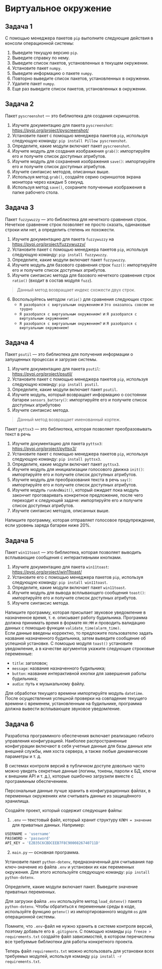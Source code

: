 # Виртуальное окружение

## Задача 1

[Менеджер пакетов pip]: #

С помощью менеджера пакетов `pip` выполните следующие действия в консоли операционной системы:

1. Выведите текущую версию `pip`.
2. Выведите справку по нему.
3. Выведите список пакетов, установленных в текущем окружении.
4. Установите пакет `numpy`.
5. Выведите информацию о пакете `numpy`.
6. Повторно выведите список пакетов, установленных в окружении.
7. Удалите пакет `numpy`.
8. Еще раз выведите список пакетов, установленных в окружении.

## Задача 2

[Репозиторий пакетов PyPi. Пакет pyscreenshot]:#

Пакет `pyscreenshot` — это библиотека для создания скриншотов.

1. Изучите документацию для пакета `pyscreenshot`: <https://pypi.org/project/pyscreenshot/>
2. Установите пакет с помощью менеджера пакетов `pip`, используя следующую команду: `pip install Pillow pyscreenshot`.
3. Определите, какие модули включает пакет `pyscreenshot`.
4. Изучите модуль для создания изображения `grab()`: импортируйте его и получите список доступных атрибутов.
5. Изучите модуль для сохранения изображения `save()`: импортируйте его и получите список доступных атрибутов.
6. Изучите синтаксис методов, описанных выше.
7. Используя метод `grab()`, создайте серию скриншотов экрана монитора через каждые 5 секунд.
8. Используя метод `save()`, сохраните полученные изображения в папке рабочего стола.

## Задача 3

Пакет `fuzzywuzzy` — это библиотека для нечеткого сравнения строк. Нечеткое сравнение строк позволяет не просто сказать, одинаковые строки или нет, а определить степень их похожести.

1. Изучите документацию для пакета `fuzzywuzzy` на <https://pypi.org/project/fuzzywuzzy/>
2. Установите пакет с помощью менеджера пакетов `pip`, используя следующую команду: `pip install fuzzywuzzy`.
3. Определите, какие модули включает пакет `fuzzywuzzy`.
4. Изучите модуль для базового сравнения строк `fuzz()`: импортируйте его и получите список доступных атрибутов.
5. Изучите синтаксис метода для базового нечеткого сравнения строк `ratio()` (входит в состав модуля `fuzz`).

> Данный метод возвращает индекс схожести двух строк.

6. Воспользуйтесь методом `ratio()` для сравнения следующих строк:
    * `Я разобрался с виртуальным окружением` и `Это оказалось совсем не трудно`
    * `Я разобрался с виртуальным окружением!` и `Я разобрался с виртуальным окружением!`
    * `Я разобрался с виртуальным окружением?` и `Я разобрался с виртуальным окружением!`


## Задача 4
[Репозиторий PyPI. Пакеты psutil, pyttsx3]: #

Пакет `psutil` — это библиотека для получения информации о запущенных процессах и загрузке системы.

1. Изучите документацию для пакета `psutil`: <https://pypi.org/project/psutil/>
2. Установите пакет с помощью менеджера пакетов `pip`, используя следующую команду: `pip install psutil`.
3. Определите, какие модули включает пакет `psutil`.
4. Изучите модуль, который возвращает информацию о состоянии батареи `sensors_battery()`: импортируйте его и получите список доступных атрибутовю
5. Изучите синтаксис метода.

> Данный метод возвращает именованный кортеж.

Пакет `pyttsx3` — это библиотека, которая позволяет преобразовывать текст в речь

1. Изучите документацию для пакета `pyttsx3`: <https://pypi.org/project/pyttsx3/>
2. Установите пакет с помощью менеджера пакетов `pip`, используя следующую команду: `pip install pyttsx3`.
3. Определите, какие модули включает пакет `pyttsx3`.
4. Изучите модуль для инициализации голосового движка `init()`: импортируйте его и получите список доступных атрибутов.
5. Изучите модуль для преобразования текста в речь `say()`: импортируйте его и получите список доступных атрибутов.
6. Изучите модуль `runAndWait()`, который ожидает пока модуль закончит проговаривать конкретное предложение, после чего переходит к следующей задаче: импортируйте его и получите список доступных атрибутов.
7. Изучите синтаксис методов, описанных выше.

Напишите программу, которая отправляет голосовое предупреждение, если уровень заряда батареи ниже 20%.

## Задача 5

Пакет `win11toast` — это библиотека, которая позволяет выводить всплывающие сообщения с интерактивными кнопками.

1. Изучите документацию для пакета `win11toast`: <https://pypi.org/project/win11toast/>
2. Установите его с помощью менеджера пакетов `pip`, используя следующую команду: `pip install win11toast`.
3. Определите, какие модули включает пакет `win11toast`.
4. Изучите модуль для вывода всплывающего сообщения `toast()`: импортируйте его и получите список доступных атрибутов.
5. Изучите синтаксис метода.

Напишите программу, которая присылает звуковое уведомление в назначенное время, т. е. описывает работу будильника.
Программа должна принимать время в формате `HH:MM` и проводить валидацию данных с помощью функции `validate_time(alarm_time)`.  
Если данные введены корректно, то предложите пользователю задать название назначенного будильника, затем выведите сообщение об успешной установке.
С помощью модуля `toast()` установите уведомление, а в качестве аргументов укажите следующие строковые переменные:

* `title`: заголовок;
* `message`: название назначенного будильника;
* `button`: название интерактивной кнопки для завершения работы будильника;
* `audio`: путь к музыкальному файлу.

Для обработки текущего времени импортируйте модуль `datetime`. После осуществления успешной проверки на совпадение текущего времени с временем, установленным на будильнике, программа должна вывести всплывающее звуковое уведомление.


## Задача 6

[Переменные виртуального окружения. Библиотека python-dotenv]:#

Разработка программного обеспечения включает реализацию гибкого управления конфигурацией. Наиболее распространенные конфигурации включают в себя учетные данные для базы данных или внешней службы, имя хоста сервера, а также любые динамические параметры и т. д.

В системах контроля версий в публичном доступе довольно часто можно увидеть секретные данные (логины, токены, пароли к БД, ключи к внешним API и т. д.), которые ошибочно загрузили вместе с программным обеспечением.

Персональные данные лучше хранить в конфигурационных файлах, в переменных окружениях или считывать данные из защищённого хранилища.

Создайте проект, который содержит следующие файлы: 

1. `.env` — текстовый файл, который хранит структуру `КЛЮЧ = значение` для приватных данных. Например:

```python
USERNAME = 'username'
PASSWORD = 'password'
API_KEY = 'E2B35C6CBDCEEB7F8C9000826740711D'
```
  
2. `main.py` — основная программа.

Установите пакет `python-dotenv`, предназначенный для считывания пар ключ-значение из файла `.env` и установки их как переменных окружения. Для этого используйте следующую команду: `pip install python-dotenv`.

Определите, какие модули включает пакет. Выведите значение приватных переменных.

Для загрузки файла `.env` используйте метод `load_dotenv()` пакета `python-dotenv`. Чтобы обратиться к переменным среды в коде, используйте функцию `getenv()` из импортированного модуля `os` для операционной системы.

Помните, что `.env`-файл не нужно хранить в системе контроля версий, поэтому добавьте его в `.gitignore`. 
С помощью команды `pip freeze > requirements.txt` создайте файл зависимостей, в котором перечислены все требуемые библиотеки для работы конкретного проекта.

Теперь файл `requirements.txt` можно использовать для установки всех требуемых модулей, используя команду `pip install -r requirements.txt`.
